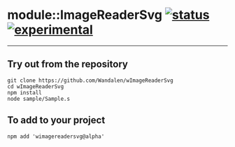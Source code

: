 
# module::ImageReaderSvg  [![status](https://github.com/Wandalen/wImageReaderSvg/workflows/publish/badge.svg)](https://github.com/Wandalen/wImageReaderSvg/actions?query=workflow%3Apublish) [![experimental](https://img.shields.io/badge/stability-experimental-orange.svg)](https://github.com/emersion/stability-badges#experimental)

___

## Try out from the repository
```
git clone https://github.com/Wandalen/wImageReaderSvg
cd wImageReaderSvg
npm install
node sample/Sample.s
```

## To add to your project
```
npm add 'wimagereadersvg@alpha'
```




